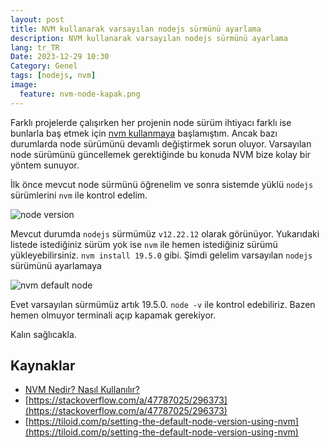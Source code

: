 ```yaml
---
layout: post
title: NVM kullanarak varsayılan nodejs sürmünü ayarlama
description: NVM kullanarak varsayılan nodejs sürmünü ayarlama
lang: tr_TR
Date: 2023-12-29 10:30
Category: Genel
tags: [nodejs, nvm]
image:
  feature: nvm-node-kapak.png
---
```


Farklı projelerde çalışırken her projenin node sürüm ihtiyacı farklı ise bunlarla baş etmek için [nvm kullanmaya](https://fatihhayrioglu.com/nvm-nedir-nasil-kullanilir/) başlamıştım. Ancak bazı durumlarda node sürümünü devamlı değiştirmek sorun oluyor. Varsayılan node sürümünü güncellemek gerektiğinde bu konuda NVM bize kolay bir yöntem sunuyor. 

İlk önce mevcut node sürmünü öğrenelim ve sonra sistemde yüklü `nodejs` sürümlerini `nvm` ile kontrol edelim.

![node version](https://fatihhayrioglu.com/images/nvm-node-1.png)

Mevcut durumda `nodejs` sürmümüz `v12.22.12` olarak görünüyor. Yukarıdaki listede istediğiniz sürüm yok ise `nvm` ile hemen istediğiniz sürümü yükleyebilirsiniz. `nvm install 19.5.0` gibi. Şimdi gelelim varsayılan `nodejs` sürümünü ayarlamaya

![nvm default node](https://fatihhayrioglu.com/images/nvm-node-2.png)

Evet varsayılan sürmümüz artık 19.5.0. `node -v` ile kontrol edebiliriz. Bazen hemen olmuyor terminali açıp kapamak gerekiyor.

Kalın sağlıcakla.

## Kaynaklar

 - [NVM Nedir? Nasıl Kullanılır?](https://fatihhayrioglu.com/nvm-nedir-nasil-kullanilir/ "NVM Nedir? Nasıl Kullanılır?")
 - [https://stackoverflow.com/a/47787025/296373](https://stackoverflow.com/a/47787025/296373)
 - [https://tiloid.com/p/setting-the-default-node-version-using-nvm](https://tiloid.com/p/setting-the-default-node-version-using-nvm)

